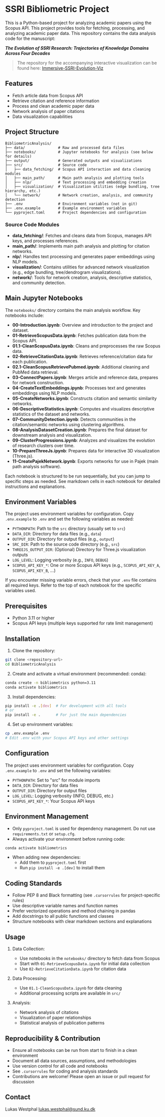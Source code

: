 # SSRI Bibliometric Project

This is a Python-based project for analyzing academic papers using the Scopus API. This project provides tools for fetching, processing, and analyzing academic paper data.
This repository contains the data analysis code for the manuscript:

**_The Evolution of SSRI Research: Trajectories of Knowledge Domains Across Four Decades_**

> The repository for the accompanying interactive visualization can be found here: [Immersive-SSRI-Evolution-Viz](https://github.com/jarolim14/Immersive-SSRI-Evolution-Viz)




## Features

- Fetch article data from Scopus API
- Retrieve citation and reference information
- Process and clean academic paper data
- Network analysis of paper citations
- Data visualization capabilities

## Project Structure

```
BibliometricAnalysis/
├── data/               # Raw and processed data files
├── notebooks/          # Jupyter notebooks for analysis (see below for details)
├── output/             # Generated outputs and visualizations
├── src/                # Source code
│   ├── data_fetching/  # Scopus API interaction and data cleaning modules
│   ├── main_path/      # Main path analysis and plotting tools
│   ├── nlp/            # Text processing and embedding creation
│   ├── visualization/  # Visualization utilities (edge bundling, tree hierarchy, etc.)
│   └── network/        # Network creation, analysis, and community detection
├── .env                # Environment variables (not in git)
├── .env.example        # Example environment variables
└── pyproject.toml      # Project dependencies and configuration
```

### Source Code Modules
- **data_fetching/**: Fetches and cleans data from Scopus, manages API keys, and processes references.
- **main_path/**: Implements main path analysis and plotting for citation networks.
- **nlp/**: Handles text processing and generates paper embeddings using NLP models.
- **visualization/**: Contains utilities for advanced network visualization (e.g., edge bundling, tree/dendrogram visualizations).
- **network/**: Tools for network creation, analysis, descriptive statistics, and community detection.

## Main Jupyter Notebooks

The `notebooks/` directory contains the main analysis workflow. Key notebooks include:

- **00-Introduction.ipynb**: Overview and introduction to the project and dataset.
- **01-RetrieveScopusData.ipynb**: Fetches publication data from the Scopus API.
- **01.1-CleanScopusData.ipynb**: Cleans and preprocesses the raw Scopus data.
- **02-RetrieveCitationData.ipynb**: Retrieves reference/citation data for each publication.
- **02.1-CleanScopusRetrievePubmed.ipynb**: Additional cleaning and PubMed data retrieval.
- **03-ConnectPapers.ipynb**: Merges article and reference data, prepares for network construction.
- **04-CreateTextEmbeddings.ipynb**: Processes text and generates embeddings using NLP models.
- **05-CreateNetworks.ipynb**: Constructs citation and semantic similarity networks.
- **06-DescriptiveStatistics.ipynb**: Computes and visualizes descriptive statistics of the dataset and networks.
- **07-CommunityDetection.ipynb**: Detects communities in the citation/semantic networks using clustering algorithms.
- **08-AnalysisDatasetCreation.ipynb**: Prepares the final dataset for downstream analysis and visualization.
- **09-ClusterProgressions.ipynb**: Analyzes and visualizes the evolution of research clusters over time.
- **10-PrepareThreeJs.ipynb**: Prepares data for interactive 3D visualization (Three.js).
- **11-CreatePajekNetwork.ipynb**: Exports networks for use in Pajek (main path analysis software).

Each notebook is structured to be run sequentially, but you can jump to specific steps as needed. See markdown cells in each notebook for detailed instructions and explanations.

## Environment Variables

The project uses environment variables for configuration. Copy `.env.example` to `.env` and set the following variables as needed:

- `PYTHONPATH`: Path to the `src` directory (usually set to `src`)
- `DATA_DIR`: Directory for data files (e.g., `data`)
- `OUTPUT_DIR`: Directory for output files (e.g., `output`)
- `SRC_DIR`: Path to the source code directory (e.g., `src`)
- `THREEJS_OUTPUT_DIR`: (Optional) Directory for Three.js visualization outputs
- `LOG_LEVEL`: Logging verbosity (e.g., `INFO`, `DEBUG`)
- `SCOPUS_API_KEY_*`: One or more Scopus API keys (e.g., `SCOPUS_API_KEY_A`, `SCOPUS_API_KEY_B`, ...)

If you encounter missing variable errors, check that your `.env` file contains all required keys. Refer to the top of each notebook for the specific variables used.

## Prerequisites

- Python 3.11 or higher
- Scopus API keys (multiple keys supported for rate limit management)

## Installation

1. Clone the repository:
```bash
git clone <repository-url>
cd BibliometricAnalysis
```

2. Create and activate a virtual environment (recommended: conda):
```bash
conda create -n bibliometrics python=3.11
conda activate bibliometrics
```

3. Install dependencies:
```bash
pip install -e .[dev]  # For development with all tools
# or
pip install -e .       # For just the main dependencies
```

4. Set up environment variables:
```bash
cp .env.example .env
# Edit .env with your Scopus API keys and other settings
```

## Configuration

The project uses environment variables for configuration. Copy `.env.example` to `.env` and set the following variables:

- `PYTHONPATH`: Set to "src" for module imports
- `DATA_DIR`: Directory for data files
- `OUTPUT_DIR`: Directory for output files
- `LOG_LEVEL`: Logging verbosity (INFO, DEBUG, etc.)
- `SCOPUS_API_KEY_*`: Your Scopus API keys

## Environment Management

- Only `pyproject.toml` is used for dependency management. Do not use `requirements.txt` or `setup.cfg`.
- Always activate your environment before running code:
```bash
conda activate bibliometrics
```
- When adding new dependencies:
  - Add them to `pyproject.toml` first
  - Run `pip install -e .[dev]` to install them

## Coding Standards

- Follow PEP 8 and Black formatting (see `.cursorrules` for project-specific rules)
- Use descriptive variable names and function names
- Prefer vectorized operations and method chaining in pandas
- Add docstrings to all public functions and classes
- Structure notebooks with clear markdown sections and explanations

## Usage

1. Data Collection:
   - Use notebooks in the `notebooks/` directory to fetch data from Scopus
   - Start with `01-RetrieveScopusData.ipynb` for initial data collection
   - Use `02-RetrieveCitationData.ipynb` for citation data

2. Data Processing:
   - Use `01.1-CleanScopusData.ipynb` for data cleaning
   - Additional processing scripts are available in `src/`

3. Analysis:
   - Network analysis of citations
   - Visualization of paper relationships
   - Statistical analysis of publication patterns

## Reproducibility & Contribution

- Ensure all notebooks can be run from start to finish in a clean environment
- Document all data sources, assumptions, and methodologies
- Use version control for all code and notebooks
- See `.cursorrules` for coding and analysis standards
- Contributions are welcome! Please open an issue or pull request for discussion

## Contact

Lukas Westphal
lukas.westphal@sund.ku.dk
